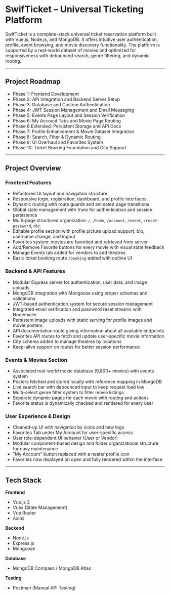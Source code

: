 # SwifTicket – Universal Ticketing Platform

SwifTicket is a complete-stack universal ticket reservation platform built with Vue.js, Node.js, and MongoDB. It offers intuitive user authentication, profile, event browsing, and movie discovery functionality. The platform is supported by a real-world dataset of movies and optimized for responsiveness with debounced search, genre filtering, and dynamic routing.

---

## Project Roadmap

- Phase 1: Frontend Development
- Phase 2: API Integration and Backend Server Setup
- Phase 3: Database and Custom Authentication
- Phase 4: JWT Session Management and Email Messaging
- Phase 5: Events Page Layout and Session Verification
- Phase 6: My Account Tabs and Movie Page Routing
- Phase 6 Extended: Persistent Storage and API Docs
- Phase 7: Profile Enhancement & Movie Dataset Integration
- Phase 8: Search, Filter & Dynamic Routing
- Phase 9: UI Overhaul and Favorites System
- Phase 10: Ticket Booking Foundation and City Support

---

## Project Overview

### Frontend Features

* Refactored UI layout and navigation structure
* Responsive login, registration, dashboard, and profile interfaces
* Dynamic routing with route guards and animated page transitions
* Global state management with Vuex for authentication and session persistence
* Multi-page structured organization: `/`, `/home`, `/account`, `/event`, `/reset-password`, etc.
* Editable profile section with profile picture upload support, bio, username change, and logout
* Favorites system: movies are favorited and retrieved from server
* Add/Remove Favorite buttons for every movie with visual state feedback
* Manage Events tab added for vendors to add theatres
* Basic ticket booking route `/booking` added with outline UI

### Backend & API Features

* Modular Express server for authentication, user data, and image uploads
* MongoDB integration with Mongoose using proper schemas and validations
* JWT-based authentication system for secure session management
* Integrated email verification and password reset streams with Nodemailer
* Persistent image uploads with static serving for profile images and movie posters
* API documentation route giving information about all available endpoints
* Favorites API routes to fetch and update user-specific movie information
* City schema added to manage theatres by locations
* Keep-alive support on routes for better session performance

### Events & Movies Section

* Associated real-world movie database (9,800+ movies) with events system
* Posters fetched and stored locally with reference mapping in MongoDB
* Live search bar with debounced input to keep request load low
* Multi-select genre filter system to filter movie listings
* Separate dynamic pages for each movie with routing and actions
* Favorite status is dynamically checked and rendered for every user

### User Experience & Design

* Cleaned-up UI with navigation by icons and new logo
* Favorites Tab under My Account for user-specific access
* User role-dependent UI behavior (User or Vendor)
* Modular component-based design and folder organizational structure for easy maintenance
* "My Account" button replaced with a neater profile icon
* Favorites now displayed on open and fully rendered within the interface

---

## Tech Stack

**Frontend**
* Vue.js 2
* Vuex (State Management)
* Vue Router
* Axios

**Backend**
* Node.js
* Express.js
* Mongoose

**Database**
* MongoDB Compass / MongoDB Atlas

**Testing**
* Postman (Manual API Testing)
